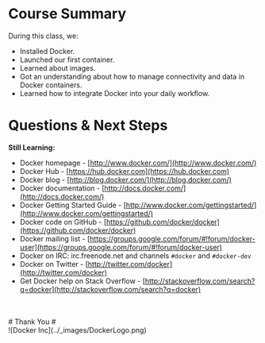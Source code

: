 <!SLIDE>
# Course Summary #

During this class, we:

* Installed Docker.
* Launched our first container.
* Learned about images.
* Got an understanding about how to manage connectivity and data in
  Docker containers.
* Learned how to integrate Docker into your daily workflow.

<!SLIDE>
# Questions & Next Steps #

**Still Learning:**

* Docker homepage - [http://www.docker.com/](http://www.docker.com/)
* Docker Hub - [https://hub.docker.com](https://hub.docker.com)
* Docker blog - [http://blog.docker.com/](http://blog.docker.com/)
* Docker documentation - [http://docs.docker.com/](http://docs.docker.com/)
* Docker Getting Started Guide - [http://www.docker.com/gettingstarted/](http://www.docker.com/gettingstarted/)
* Docker code on GitHub - [https://github.com/docker/docker](https://github.com/docker/docker)
* Docker mailing list - [https://groups.google.com/forum/#!forum/docker-user](https://groups.google.com/forum/#!forum/docker-user)
* Docker on IRC: irc.freenode.net and channels ``#docker`` and ``#docker-dev``
* Docker on Twitter - [http://twitter.com/docker](http://twitter.com/docker)
* Get Docker help on Stack Overflow - [http://stackoverflow.com/search?q=docker](http://stackoverflow.com/search?q=docker)

<!SLIDE center>

<br>
<br>
# Thank You #
<br>
![Docker Inc](../_images/DockerLogo.png) 
